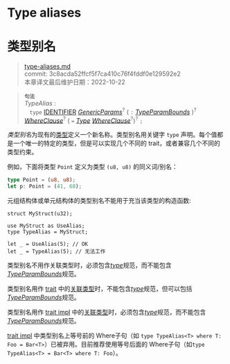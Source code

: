 # Type aliases
# 类型别名

>[type-aliases.md](https://github.com/rust-lang/reference/blob/master/src/items/type-aliases.md)\
>commit: 3c8acda52ffcf5f7ca410c76f4fddf0e129592e2 \
>本章译文最后维护日期：2022-10-22

> **<sup>句法</sup>**\
> _TypeAlias_ :\
> &nbsp;&nbsp; `type` [IDENTIFIER]&nbsp;[_GenericParams_]<sup>?</sup>
>              ( `:` [_TypeParamBounds_] )<sup>?</sup>
>              [_WhereClause_]<sup>?</sup> ( `=` [_Type_] [_WhereClause_]<sup>?</sup>)<sup>?</sup> `;`

*类型别名*为现有的[类型][type]定义一个新名称。类型别名用关键字 `type` 声明。每个值都是一个唯一的特定的类型，但是可以实现几个不同的 trait，或者兼容几个不同的类型约束。

例如，下面将类型 `Point` 定义为类型 `(u8, u8)` 的同义词/别名：

```rust
type Point = (u8, u8);
let p: Point = (41, 68);
```

元组结构体或单元结构体的类型别名不能用于充当该类型的构造函数:

```rust,compile_fail
struct MyStruct(u32);

use MyStruct as UseAlias;
type TypeAlias = MyStruct;

let _ = UseAlias(5); // OK
let _ = TypeAlias(5); // 无法工作
```

类型别名不用作关联类型时，必须包含[_type_]规范，而不能包含[_TypeParamBounds_]规范。

类型别名用作 [trait] 中的[关联类型][associated type]时，不能包含[_type_]规范，但可以包括[_TypeParamBounds_]规范。

类型别名用作 [trait impl] 中的[关联类型][associated type]时，必须包含[_type_]规范，而不能包含[_TypeParamBounds_]规范。

[trait impl] 中类型别名上等号前的 Where子句（如 `type TypeAlias<T> where T: Foo = Bar<T>`）已被弃用。目前推荐使用等号后面的 Where子句（如`type TypeAlias<T> = Bar<T> where T: Foo`）。

[IDENTIFIER]: ../identifiers.md
[_GenericParams_]: generics.md
[_TypeParamBounds_]: ../trait-bounds.md
[_WhereClause_]: generics.md#where-clauses
[_Type_]: ../types.md#type-expressions
[associated type]: associated-items.md#associated-types
[trait]: traits.md
[type]: ../types.md
[trait impl]: implementations.md#trait-implementations